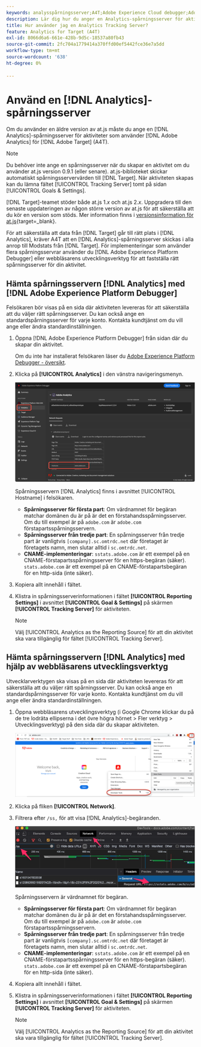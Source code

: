 ```yaml
---
keywords: analysspårningsserver;A4T;Adobe Experience Cloud debugger;Adobe Experience Platform debugger;Reporting source;developtools
description: Lär dig hur du anger en Analytics-spårningsserver för aktiviteter som använder Analytics för  [!DNL Target] (A4T) om du använder en äldre version av at.js.
title: Hur använder jag en Analytics Tracking Server?
feature: Analytics for Target (A4T)
exl-id: 8066d6a6-661e-428b-9d5c-18537a80fb43
source-git-commit: 2fc704a1779414a370ffd00ef5442fce36e7a5dd
workflow-type: tm+mt
source-wordcount: '638'
ht-degree: 0%

---
```


# Använd en [!DNL Analytics]-spårningsserver

Om du använder en äldre version av at.js måste du ange en [!DNL Analytics]-spårningsserver för aktiviteter som använder [!DNL Adobe Analytics] för [!DNL Adobe Target] (A4T).

>[!NOTE]
>
>Du behöver inte ange en spårningsserver när du skapar en aktivitet om du använder at.js version 0.9.1 (eller senare). at.js-biblioteket skickar automatiskt spårningsservervärden till [!DNL Target]. När aktiviteten skapas kan du lämna fältet [!UICONTROL Tracking Server] tomt på sidan [!UICONTROL Goals & Settings].
>
>[!DNL Target]-teamet stöder både at.js 1.*x* och at.js 2.*x*. Uppgradera till den senaste uppdateringen av någon större version av at.js för att säkerställa att du kör en version som stöds. Mer information finns i [versionsinformation för at.js](https://experienceleague.adobe.com/docs/target-dev/developer/client-side/at-js-implementation/target-atjs-versions.html?lang=sv-SE){target=_blank}.

För att säkerställa att data från [!DNL Target] går till rätt plats i [!DNL Analytics], kräver A4T att en [!DNL Analytics]-spårningsserver skickas i alla anrop till Modstats från [!DNL Target]. För implementeringar som använder flera spårningsservrar använder du [!DNL Adobe Experience Platform Debugger] eller webbläsarens utvecklingsverktyg för att fastställa rätt spårningsserver för din aktivitet.

## Hämta spårningsservern [!DNL Analytics] med [!DNL Adobe Experience Platform Debugger]

Felsökaren bör visas på en sida där aktiviteten levereras för att säkerställa att du väljer rätt spårningsserver. Du kan också ange en standardspårningsserver för varje konto. Kontakta kundtjänst om du vill ange eller ändra standardinställningen.

1. Öppna [!DNL Adobe Experience Platform Debugger] från sidan där du skapar din aktivitet.

   Om du inte har installerat felsökaren läser du [Adobe Experience Platform Debugger - översikt](https://experienceleague.adobe.com/docs/platform-learn/data-collection/debugger/overview.html?lang=sv-SE).

1. Klicka på **[!UICONTROL Analytics]** i den vänstra navigeringsmenyn.

   ![Screen_DebuggerTrackServ-bild](assets/Screen_DebuggerTrackServ.png)

   Spårningsservern [!DNL Analytics] finns i avsnittet [!UICONTROL Hostname] i felsökaren.

   * **Spårningsserver för första part**: Om värdnamnet för begäran matchar domänen du är på är det en förstahandsspårningsserver. Om du till exempel är på `adobe.com` är `adobe.com` förstapartsspårningsservern.
   * **Spårningsserver från tredje part**: En spårningsserver från tredje part är vanligtvis `[company].sc.omtrdc.net` där företaget är företagets namn, men slutar alltid i `sc.omtrdc.net`.
   * **CNAME-implementeringar**: `sstats.adobe.com` är ett exempel på en CNAME-förstapartsspårningsserver för en https-begäran (säker). `stats.adobe.com` är ett exempel på en CNAME-förstapartsbegäran för en http-sida (inte säker).

1. Kopiera allt innehåll i fältet.

1. Klistra in spårningsserverinformationen i fältet **[!UICONTROL Reporting Settings]** i avsnittet **[!UICONTROL Goal & Settings]** på skärmen **[!UICONTROL Tracking Server]** för aktiviteten.

   >[!NOTE]
   >
   >Välj [!UICONTROL Analytics as the Reporting Source] för att din aktivitet ska vara tillgänglig för fältet [!UICONTROL Tracking Server].

## Hämta spårningsservern [!DNL Analytics] med hjälp av webbläsarens utvecklingsverktyg

Utvecklarverktygen ska visas på en sida där aktiviteten levereras för att säkerställa att du väljer rätt spårningsserver. Du kan också ange en standardspårningsserver för varje konto. Kontakta kundtjänst om du vill ange eller ändra standardinställningen.

1. Öppna webbläsarens utvecklingsverktyg (i Google Chrome klickar du på de tre lodräta ellipserna i det övre högra hörnet > Fler verktyg > Utvecklingsverktyg) på den sida där du skapar aktiviteten.

   ![Chrome utvecklarverktyg](/help/main/c-integrating-target-with-mac/a4t/assets/chrome-dev-tools.png)

1. Klicka på fliken **[!UICONTROL Network]**.

1. Filtrera efter `/ss,` för att visa [!DNL Analytics]-begäranden.

   ![Chrome utvecklarverktyg med /ss-sökning](/help/main/c-integrating-target-with-mac/a4t/assets/chrome-search.png)

   Spårningsservern är värdnamnet för begäran.

   * **Spårningsserver för första part**: Om värdnamnet för begäran matchar domänen du är på är det en förstahandsspårningsserver. Om du till exempel är på `adobe.com` är `adobe.com` förstapartsspårningsservern.
   * **Spårningsserver från tredje part**: En spårningsserver från tredje part är vanligtvis `[company].sc.omtrdc.net` där företaget är företagets namn, men slutar alltid i `sc.omtrdc.net`.
   * **CNAME-implementeringar**: `sstats.adobe.com` är ett exempel på en CNAME-förstapartsspårningsserver för en https-begäran (säker). `stats.adobe.com` är ett exempel på en CNAME-förstapartsbegäran för en http-sida (inte säker).

1. Kopiera allt innehåll i fältet.

1. Klistra in spårningsserverinformationen i fältet **[!UICONTROL Reporting Settings]** i avsnittet **[!UICONTROL Goal & Settings]** på skärmen **[!UICONTROL Tracking Server]** för aktiviteten.

   >[!NOTE]
   >
   >Välj [!UICONTROL Analytics as the Reporting Source] för att din aktivitet ska vara tillgänglig för fältet [!UICONTROL Tracking Server].
